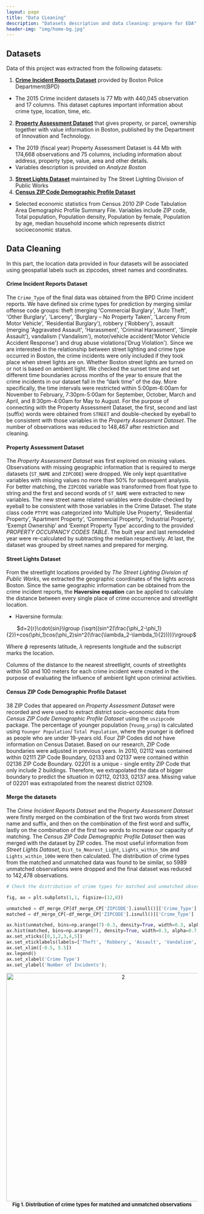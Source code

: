 ```yaml
---
layout: page
title: "Data CLeaning"
description: "Datasets description and data cleaning: prepare for EDA"
header-img: "img/home-bg.jpg"
---
```


## Datasets

Data of this project was extracted from the following datasets:
1. [**Crime Incident Reports Dataset**](https://data.boston.gov/dataset/crime-incident-reports-august-2015-to-date-source-new-system) provided by Boston Police Department(BPD)
- The 2015 Crime incident datasets is 77 Mb with 440,045 observation and 17 columns. This dataset captures important information about crime type, location, time, etc.
2. [**Property Assessment Dataset**](https://data.boston.gov/dataset/property-assessment) that gives property, or parcel, ownership together with value information in Boston, published by the Department of Innovation and Technology.
- The 2019 (fiscal year) Property Assessment Dataset is 44 Mb with 174,668 observations and 75 columns, including information about address, property type, value, area and other details.
- Variables description is provided on _Analyze Boston_
3. [**Street Lights Dataset**](https://data.boston.gov/dataset/streetlight-locations) maintained by The Street Lighting Division of Public Works
4. [**Census ZIP Code Demographic Profile Dataset**](https://www.nber.org/data/census-2010-zip-code-data.html)
- Selected economic statistics from Census 2010 ZIP Code Tabulation Area Demographic Profile Summary File. Variables include ZIP code, Total population, Population density, Population by female, Population by age, median household income which represents district socioeconomic status.


## Data Cleaning

In this part, the location data provided in four datasets will be associated using geospatial labels such as zipcodes, street names and coordinates.

#### Crime Incident Reports Dataset
The `Crime_Type` of the final data was obtained from the BPD Crime incident reports. We have defined six crime types for prediction by merging similar offense code groups: theft (merging 'Commercial Burglary', 'Auto Theft', 'Other Burglary', 'Larceny', 'Burglary – No Property Taken', 'Larceny From Motor Vehicle', 'Residential Burglary'), robbery ('Robbery'), assault (merging 'Aggravated Assault', 'Harassment', 'Criminal Harassment', 'Simple Assault'), vandalism ('Vandalism'), motor/vehicle accident('Motor Vehicle Accident Response') and drug abuse violations('Drug Violation'). Since we are interested in the relationship between street lighting and crime type occurred in Boston, the crime incidents were only included if they took place when street lights are on. Whether Boston street lights are turned on or not is based on ambient light. We checked the sunset time and set different time boundaries across months of the year to ensure that the crime incidents in our dataset fall in the “dark time” of the day. More specifically, the time intervals were restricted within 5:00pm-6:00am for November to February, 7:30pm-5:00am for September, October, March and April, and 8:30pm-4:00am for May to August. For the purpose of connecting with the Property Assessment Dataset, the first, second and last (suffix) words were obtained from `STREET` and double-checked by eyeball to be consistent with those variables in the _Property Assessment Dataset_. The number of observations was reduced to 148,467 after restriction and cleaning.

#### Property Assessment Dataset
The _Property Assessment Dataset_ was first explored on missing values. Observations with missing geographic information that is required to merge datasets (`ST_NAME` and `ZIPCODE`) were dropped. We only kept quantitative variables with missing values no more than 50% for subsequent analysis. For better matching, the `ZIPCODE` variable was transformed from float type to string and the first and second words of `ST_NAME` were extracted to new variables. The new street name related variables were double-checked by eyeball to be consistent with those variables in the Crime Dataset. The state class code `PTYPE` was categorized into ‘Multiple Use Property’, ‘Residential Property’, ‘Apartment Property’, ‘Commercial Property’, ‘Industrial Property’, ‘Exempt Ownership’ and ‘Exempt Property Type’ according to the provided _PROPERTY OCCUPANCY CODES TABLE_. The built year and last remodeled year were re-calculated by subtracting the median respectively. At last, the dataset was grouped by street names and prepared for merging.

#### Street Lights Dataset
From the streetlight locations provided by _The Street Lighting Division of Public Works_, we extracted the geographic coordinates of the lights across Boston. Since the same geographic information can be obtained from the crime incident reports, the **Haversine equation** can be applied to calculate the distance between every single place of crime occurrence and streetlight location.
- Haversine formula: 

&nbsp;&nbsp;&nbsp;&nbsp;&nbsp;&nbsp;&nbsp;$d=2{r}\cdot{sin}\lgroup {\sqrt{(sin^2(\frac{\phi_2-\phi_1}{2})+cos⁡(\phi_1)cos⁡(\phi_2)sin^2(\frac{\lambda_2-\lambda_1}{2}))}}\rgroup$

Where $\phi$ represents latitude, $\lambda$ represents longitude and the subscript marks the location.

Columns of the distance to the nearest streetlight, counts of streetlights within 50 and 100 meters for each crime incident were created in the purpose of evaluating the influence of ambient light upon criminal activities.

#### Census ZIP Code Demographic Profile Dataset
38 ZIP Codes that appeared on _Property Assessment Dataset_ were recorded and were used to extract district socio-economic data from _Census ZIP Code Demographic Profile Dataset_ using the `uszipcode` package. The percentage of younger population (`Young_prop`) is calculated using `Younger Population`/ `Total Population`, where the younger is defined as people who are under 19-years old. Four ZIP Codes did not have information on Census Dataset. Based on our research, ZIP Code boundaries were adjusted in previous years. In 2010, 02112 was contained within 02111 ZIP Code Boundary, 02133 and 02137 were contained within 02136 ZIP Code Boundary. 02201 is a unique - single entity ZIP Code that only include 2 buildings. Therefore, we extrapolated the data of bigger boundary to predict the situation in 02112, 02133, 02137 area. Missing value of 02201 was extrapolated from the nearest district 02109.

#### Merge the datasets
The _Crime Incident Reports Dataset_ and the _Property Assessment Dataset_ were firstly merged on the combination of the first two words from street name and suffix, and then on the combination of the first word and suffix, lastly on the combination of the first two words to increase our capacity of matching. The _Census ZIP Code Demographic Profile Dataset_ then was merged with the dataset by ZIP codes. The most useful information from _Street Lights Dataset_, `Dist_to_Nearest_Light`, `Lights_within_50m` and `Lights_within_100m` were then calculated. The distribution of crime types from the matched and unmatched data was found to be similar, so 5989 unmatched observations were dropped and the final dataset was reduced to 142,478 observations.

```python
# Check the distribution of crime types for matched and unmatched observations

fig, ax = plt.subplots(1,1, figsize=(12,8))

unmatched = df_merge_CP[df_merge_CP['ZIPCODE'].isnull()]['Crime_Type']
matched = df_merge_CP[~df_merge_CP['ZIPCODE'].isnull()]['Crime_Type']

ax.hist(unmatched, bins=np.arange(7)-0.3, density=True, width=0.3, alpha=0.7, label='Unmatched')
ax.hist(matched, bins=np.arange(7), density=True, width=0.3, alpha=0.7, label='Matched')
ax.set_xticks([0,1,2,3,4,5])
ax.set_xticklabels(labels=['Theft', 'Robbery', 'Assault', 'Vandalism', 'M/V Accident', 'Drug Abuse Violations'])
ax.set_xlim([-0.5, 5.5])
ax.legend()
ax.set_xlabel('Crime Type')
ax.set_ylabel('Number of Incidents');
```

<div align="center"><img src="https://yenanxu.github.io/Predicting_Crime/figures/matched.png" alt="2" width="600"/></div>
<div align="center"><font size="2"><b>Fig 1. Distribution of crime types for matched and unmatched observations</b></font></div>
